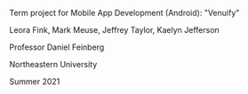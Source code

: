 Term project for Mobile App Development (Android): "Venuify"

Leora Fink, Mark Meuse, Jeffrey Taylor, Kaelyn Jefferson

Professor Daniel Feinberg

Northeastern University

Summer 2021

